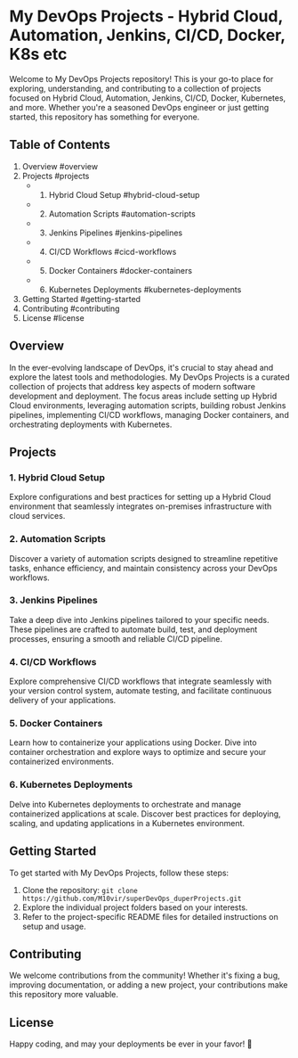 # My DevOps Projects - Hybrid Cloud, Automation, Jenkins, CI/CD, Docker, K8s etc



Welcome to My DevOps Projects repository! This is your go-to place for exploring, understanding, and contributing to a collection of projects focused on Hybrid Cloud, Automation, Jenkins, CI/CD, Docker, Kubernetes, and more. Whether you're a seasoned DevOps engineer or just getting started, this repository has something for everyone.

## Table of Contents

1. Overview #overview
2. Projects #projects
   - 1. Hybrid Cloud Setup #hybrid-cloud-setup
   - 2. Automation Scripts #automation-scripts
   - 3. Jenkins Pipelines #jenkins-pipelines
   - 4. CI/CD Workflows #cicd-workflows
   - 5. Docker Containers #docker-containers
   - 6. Kubernetes Deployments #kubernetes-deployments
3. Getting Started #getting-started
4. Contributing #contributing
5. License #license

## Overview

In the ever-evolving landscape of DevOps, it's crucial to stay ahead and explore the latest tools and methodologies. My DevOps Projects is a curated collection of projects that address key aspects of modern software development and deployment. The focus areas include setting up Hybrid Cloud environments, leveraging automation scripts, building robust Jenkins pipelines, implementing CI/CD workflows, managing Docker containers, and orchestrating deployments with Kubernetes.

## Projects

### 1. Hybrid Cloud Setup

Explore configurations and best practices for setting up a Hybrid Cloud environment that seamlessly integrates on-premises infrastructure with cloud services.

### 2. Automation Scripts

Discover a variety of automation scripts designed to streamline repetitive tasks, enhance efficiency, and maintain consistency across your DevOps workflows.

### 3. Jenkins Pipelines

Take a deep dive into Jenkins pipelines tailored to your specific needs. These pipelines are crafted to automate build, test, and deployment processes, ensuring a smooth and reliable CI/CD pipeline.

### 4. CI/CD Workflows

Explore comprehensive CI/CD workflows that integrate seamlessly with your version control system, automate testing, and facilitate continuous delivery of your applications.

### 5. Docker Containers

Learn how to containerize your applications using Docker. Dive into container orchestration and explore ways to optimize and secure your containerized environments.

### 6. Kubernetes Deployments

Delve into Kubernetes deployments to orchestrate and manage containerized applications at scale. Discover best practices for deploying, scaling, and updating applications in a Kubernetes environment.

## Getting Started

To get started with My DevOps Projects, follow these steps:

1. Clone the repository: `git clone https://github.com/M10vir/superDevOps_duperProjects.git`
2. Explore the individual project folders based on your interests.
3. Refer to the project-specific README files for detailed instructions on setup and usage.

## Contributing

We welcome contributions from the community! Whether it's fixing a bug, improving documentation, or adding a new project, your contributions make this repository more valuable.

## License

Happy coding, and may your deployments be ever in your favor! 🚀
